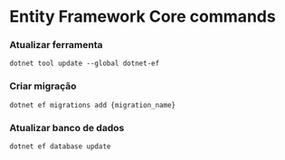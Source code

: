 # Entity Framework Core commands

### Atualizar ferramenta
```
dotnet tool update --global dotnet-ef
```

### Criar migração
```
dotnet ef migrations add {migration_name}
```

### Atualizar banco de dados
```
dotnet ef database update
```
